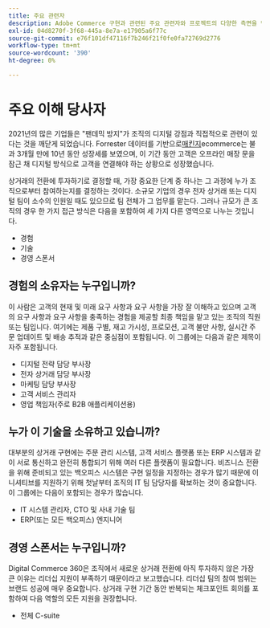 ```yaml
---
title: 주요 관련자
description: Adobe Commerce 구현과 관련된 주요 관련자와 프로젝트의 다양한 측면을 담당하는 사람을 검토하십시오.
exl-id: 04d8270f-3f68-445a-8e7a-e17905a6f77c
source-git-commit: e76f101df47116f7b246f21f0fe0fa72769d2776
workflow-type: tm+mt
source-wordcount: '390'
ht-degree: 0%

---
```


# 주요 이해 당사자

2021년의 많은 기업들은 &quot;팬데믹 방지&quot;가 조직의 디지털 강점과 직접적으로 관련이 있다는 것을 깨닫게 되었습니다. Forrester 데이터를 기반으로[매킨지](https://www.mckinsey.com/business-functions/strategy-and-corporate-finance/our-insights/five-fifty-the-quickening)ecommerce는 불과 3개월 만에 10년 동안 성장세를 보였으며, 이 기간 동안 고객은 오프라인 매장 문을 잠근 채 디지털 방식으로 고객을 연결해야 하는 상황으로 성장했습니다.

상거래의 전환에 투자하기로 결정할 때, 가장 중요한 단계 중 하나는 그 과정에 누가 조직으로부터 참여하는지를 결정하는 것이다. 소규모 기업의 경우 전자 상거래 또는 디지털 팀이 소수의 인원일 때도 있으므로 팀 전체가 그 업무를 맡는다. 그러나 규모가 큰 조직의 경우 한 가지 접근 방식은 다음을 포함하여 세 가지 다른 영역으로 나누는 것입니다.

- 경험
- 기술
- 경영 스폰서

## 경험의 소유자는 누구입니까?

이 사람은 고객의 현재 및 미래 요구 사항과 요구 사항을 가장 잘 이해하고 있으며 고객의 요구 사항과 요구 사항을 충족하는 경험을 제공할 최종 책임을 맡고 있는 조직의 직원 또는 팀입니다. 여기에는 제품 구별, 재고 가시성, 프로모션, 고객 불만 사항, 실시간 주문 업데이트 및 배송 추적과 같은 중심점이 포함됩니다. 이 그룹에는 다음과 같은 제목이 자주 포함됩니다.

- 디지털 전략 담당 부사장
- 전자 상거래 담당 부사장
- 마케팅 담당 부사장
- 고객 서비스 관리자
- 영업 책임자(주로 B2B 애플리케이션용)

## 누가 이 기술을 소유하고 있습니까?

대부분의 상거래 구현에는 주문 관리 시스템, 고객 서비스 플랫폼 또는 ERP 시스템과 같이 서로 통신하고 완전히 통합되기 위해 여러 다른 플랫폼이 필요합니다. 비즈니스 전환을 위해 준비되고 있는 백오피스 시스템은 구현 일정을 지정하는 경우가 많기 때문에 이니셔티브를 지원하기 위해 첫날부터 조직의 IT 팀 담당자를 확보하는 것이 중요합니다. 이 그룹에는 다음이 포함되는 경우가 많습니다.

- IT 시스템 관리자, CTO 및 사내 기술 팀
- ERP(또는 모든 백오피스) 엔지니어

## 경영 스폰서는 누구입니까?

Digital Commerce 360은 조직에서 새로운 상거래 전환에 아직 투자하지 않은 가장 큰 이유는 리더십 지원이 부족하기 때문이라고 보고했습니다. 리더십 팀의 참여 범위는 브랜드 성공에 매우 중요합니다. 상거래 구현 기간 동안 반복되는 체크포인트 회의를 포함하여 다음 역할의 모든 지원을 권장합니다.

- 전체 C-suite
